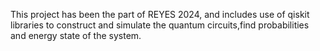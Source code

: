 This project has been the part of REYES 2024, and includes use of qiskit libraries to construct and simulate the quantum circuits,find probabilities and energy state of the system.
